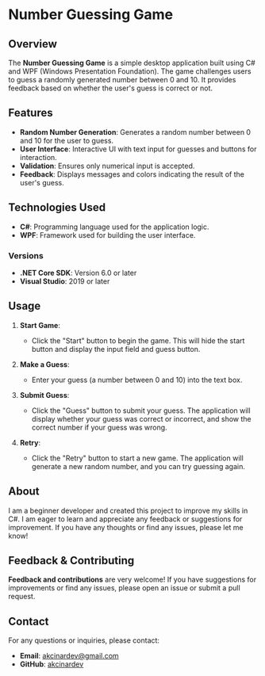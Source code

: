 # Number Guessing Game

## Overview

The **Number Guessing Game** is a simple desktop application built using C# and WPF (Windows Presentation Foundation). The game challenges users to guess a randomly generated number between 0 and 10. It provides feedback based on whether the user's guess is correct or not.

## Features

- **Random Number Generation**: Generates a random number between 0 and 10 for the user to guess.
- **User Interface**: Interactive UI with text input for guesses and buttons for interaction.
- **Validation**: Ensures only numerical input is accepted.
- **Feedback**: Displays messages and colors indicating the result of the user's guess.

## Technologies Used

- **C#**: Programming language used for the application logic.
- **WPF**: Framework used for building the user interface.

### Versions

- **.NET Core SDK**: Version 6.0 or later
- **Visual Studio**: 2019 or later

## Usage

1. **Start Game**:
   - Click the "Start" button to begin the game. This will hide the start button and display the input field and guess button.

2. **Make a Guess**:
   - Enter your guess (a number between 0 and 10) into the text box.

3. **Submit Guess**:
   - Click the "Guess" button to submit your guess. The application will display whether your guess was correct or incorrect, and show the correct number if your guess was wrong.

4. **Retry**:
   - Click the "Retry" button to start a new game. The application will generate a new random number, and you can try guessing again.

## About

I am a beginner developer and created this project to improve my skills in C#. I am eager to learn and appreciate any feedback or suggestions for improvement. If you have any thoughts or find any issues, please let me know!

## Feedback & Contributing

**Feedback and contributions** are very welcome! If you have suggestions for improvements or find any issues, please open an issue or submit a pull request.

## Contact

For any questions or inquiries, please contact:

- **Email**: akcinardev@gmail.com
- **GitHub**: [akcinardev](https://github.com/akcinardev)

